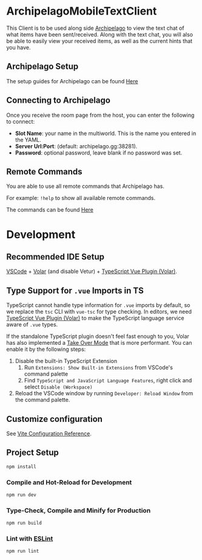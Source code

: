 # ArchipelagoMobileTextClient

This Client is to be used along side [Archipelago](https://archipelago.gg) to view the text chat of what items have been sent/received. Along with the text chat, you will also be able to easily view your received items, as well as the current hints that you have.

## Archipelago Setup

The setup guides for Archipelago can be found [Here](https://archipelago.gg/tutorial/)

## Connecting to Archipelago

Once you receive the room page from the host, you can enter the following to connect:

* **Slot Name**: your name in the multiworld. This is the name you entered in the YAML.
* **Server Url:Port**: (default: archipelago.gg:38281).
* **Password**: optional password, leave blank if no password was set.


## Remote Commands

You are able to use all remote commands that Archipelago has.

For example: `!help` to show all available remote commands.

The commands can be found [Here](https://archipelago.gg/tutorial/Archipelago/commands/en#remote-commands)

# Development

## Recommended IDE Setup

[VSCode](https://code.visualstudio.com/) + [Volar](https://marketplace.visualstudio.com/items?itemName=Vue.volar) (and disable Vetur) + [TypeScript Vue Plugin (Volar)](https://marketplace.visualstudio.com/items?itemName=Vue.vscode-typescript-vue-plugin).

## Type Support for `.vue` Imports in TS

TypeScript cannot handle type information for `.vue` imports by default, so we replace the `tsc` CLI with `vue-tsc` for type checking. In editors, we need [TypeScript Vue Plugin (Volar)](https://marketplace.visualstudio.com/items?itemName=Vue.vscode-typescript-vue-plugin) to make the TypeScript language service aware of `.vue` types.

If the standalone TypeScript plugin doesn't feel fast enough to you, Volar has also implemented a [Take Over Mode](https://github.com/johnsoncodehk/volar/discussions/471#discussioncomment-1361669) that is more performant. You can enable it by the following steps:

1. Disable the built-in TypeScript Extension
    1) Run `Extensions: Show Built-in Extensions` from VSCode's command palette
    2) Find `TypeScript and JavaScript Language Features`, right click and select `Disable (Workspace)`
2. Reload the VSCode window by running `Developer: Reload Window` from the command palette.

## Customize configuration

See [Vite Configuration Reference](https://vitejs.dev/config/).

## Project Setup

```sh
npm install
```

### Compile and Hot-Reload for Development

```sh
npm run dev
```

### Type-Check, Compile and Minify for Production

```sh
npm run build
```

### Lint with [ESLint](https://eslint.org/)

```sh
npm run lint
```
